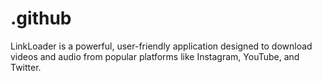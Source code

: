 # .github
LinkLoader is a powerful, user-friendly application designed to download videos and audio from popular platforms like Instagram, YouTube, and Twitter.
